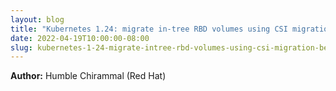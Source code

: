 ```yaml
---
layout: blog
title: "Kubernetes 1.24: migrate in-tree RBD volumes using CSI migration"
date: 2022-04-19T10:00:00-08:00
slug: kubernetes-1-24-migrate-intree-rbd-volumes-using-csi-migration-beta
---
```


**Author:** Humble Chirammal (Red Hat)
